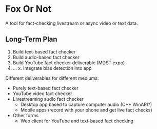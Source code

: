 # Fox Or Not
A tool for fact-checking livestream or async video or text data.

## Long-Term Plan
1. Build text-based fact checker
2. Build audio-based fact checker
3. Build YouTube fact checker deliverable (MDST expo)
4. ...
x. Integrate bias detection into app

Different deliverables for different mediums:
- Purely text-based fact checker
- YouTube video fact checker
- Livestreaming audio fact checker
  - Desktop app based to capture computer audio (C++ WinAPI?)
  - Mobile apps (record with your phone and get live fact checks)
- Other forms
  - Web client for YouTube and text-based fact checking
